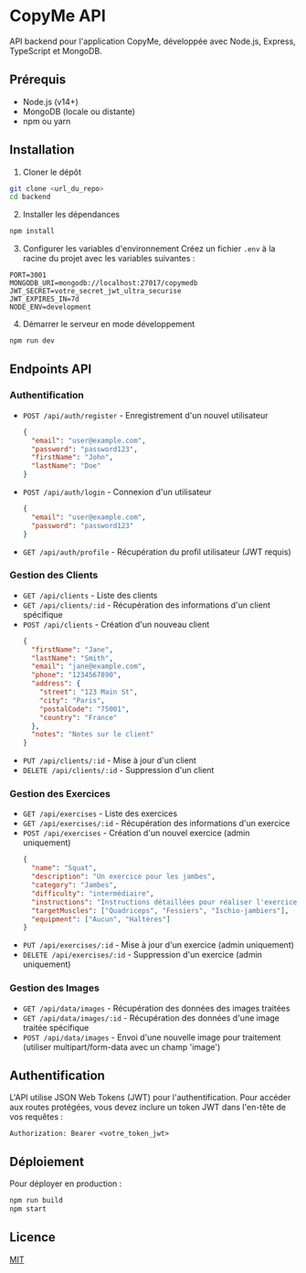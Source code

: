 # CopyMe API

API backend pour l'application CopyMe, développée avec Node.js, Express, TypeScript et MongoDB.

## Prérequis

- Node.js (v14+)
- MongoDB (locale ou distante)
- npm ou yarn

## Installation

1. Cloner le dépôt
```bash
git clone <url_du_repo>
cd backend
```

2. Installer les dépendances
```bash
npm install
```

3. Configurer les variables d'environnement
Créez un fichier `.env` à la racine du projet avec les variables suivantes :
```
PORT=3001
MONGODB_URI=mongodb://localhost:27017/copymedb
JWT_SECRET=votre_secret_jwt_ultra_securise
JWT_EXPIRES_IN=7d
NODE_ENV=development
```

4. Démarrer le serveur en mode développement
```bash
npm run dev
```

## Endpoints API

### Authentification

- `POST /api/auth/register` - Enregistrement d'un nouvel utilisateur
  ```json
  {
    "email": "user@example.com",
    "password": "password123",
    "firstName": "John",
    "lastName": "Doe"
  }
  ```

- `POST /api/auth/login` - Connexion d'un utilisateur
  ```json
  {
    "email": "user@example.com",
    "password": "password123"
  }
  ```

- `GET /api/auth/profile` - Récupération du profil utilisateur (JWT requis)

### Gestion des Clients

- `GET /api/clients` - Liste des clients
- `GET /api/clients/:id` - Récupération des informations d'un client spécifique
- `POST /api/clients` - Création d'un nouveau client
  ```json
  {
    "firstName": "Jane",
    "lastName": "Smith",
    "email": "jane@example.com",
    "phone": "1234567890",
    "address": {
      "street": "123 Main St",
      "city": "Paris",
      "postalCode": "75001",
      "country": "France"
    },
    "notes": "Notes sur le client"
  }
  ```
- `PUT /api/clients/:id` - Mise à jour d'un client
- `DELETE /api/clients/:id` - Suppression d'un client

### Gestion des Exercices

- `GET /api/exercises` - Liste des exercices
- `GET /api/exercises/:id` - Récupération des informations d'un exercice
- `POST /api/exercises` - Création d'un nouvel exercice (admin uniquement)
  ```json
  {
    "name": "Squat",
    "description": "Un exercice pour les jambes",
    "category": "Jambes",
    "difficulty": "intermédiaire",
    "instructions": "Instructions détaillées pour réaliser l'exercice...",
    "targetMuscles": ["Quadriceps", "Fessiers", "Ischio-jambiers"],
    "equipment": ["Aucun", "Haltères"]
  }
  ```
- `PUT /api/exercises/:id` - Mise à jour d'un exercice (admin uniquement)
- `DELETE /api/exercises/:id` - Suppression d'un exercice (admin uniquement)

### Gestion des Images

- `GET /api/data/images` - Récupération des données des images traitées
- `GET /api/data/images/:id` - Récupération des données d'une image traitée spécifique
- `POST /api/data/images` - Envoi d'une nouvelle image pour traitement (utiliser multipart/form-data avec un champ 'image')

## Authentification

L'API utilise JSON Web Tokens (JWT) pour l'authentification. Pour accéder aux routes protégées, vous devez inclure un token JWT dans l'en-tête de vos requêtes :

```
Authorization: Bearer <votre_token_jwt>
```

## Déploiement

Pour déployer en production :
```bash
npm run build
npm start
```

## Licence

[MIT](LICENSE) 